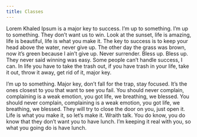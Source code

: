 ```yaml
---
title: Classes
---
```


Lorem Khaled Ipsum is a major key to success. I’m up to something. I’m up to something. They don’t want us to win. Look at the sunset, life is amazing, life is beautiful, life is what you make it. The key to success is to keep your head above the water, never give up. The other day the grass was brown, now it’s green because I ain’t give up. Never surrender. Bless up. Bless up. They never said winning was easy. Some people can’t handle success, I can. In life you have to take the trash out, if you have trash in your life, take it out, throw it away, get rid of it, major key.

I’m up to something. Major key, don’t fall for the trap, stay focused. It’s the ones closest to you that want to see you fail. You should never complain, complaining is a weak emotion, you got life, we breathing, we blessed. You should never complain, complaining is a weak emotion, you got life, we breathing, we blessed. They will try to close the door on you, just open it. Life is what you make it, so let’s make it. Wraith talk. You do know, you do know that they don’t want you to have lunch. I’m keeping it real with you, so what you going do is have lunch.